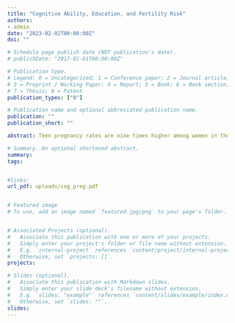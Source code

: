 ```yaml
---
title: "Cognitive Ability, Education, and Fertility Risk"
authors:
- admin
date: "2023-02-02T00:00:00Z"
doi: ""

# Schedule page publish date (NOT publication's date).
# publishDate: "2017-01-01T00:00:00Z"

# Publication type.
# Legend: 0 = Uncategorized; 1 = Conference paper; 2 = Journal article;
# 3 = Preprint / Working Paper; 4 = Report; 5 = Book; 6 = Book section;
# 7 = Thesis; 8 = Patent
publication_types: ["0"]

# Publication name and optional abbreviated publication name.
publication: ""
publication_short: ""

abstract: Teen pregnancy rates are nine times higher among women in the lowest cognitive ability quartile compared to those in the top quartile. This paper presents empirical evidence from the NLSY79 dataset on the relationship between cognitive ability, pregnancy timing, and intention. In addition, a life cycle model is developed and estimated to explore whether variations in opportunity in wage, marriage, and contraception efficiency by education account for the differences in fertility timing among women with different cognitive abilities. However, these mechanisms only account for half of the correlation between cognitive ability and teen pregnancy. Therefore, I add heterogeneity in contraception efficiency by cognitive ability to bridge this gap. The model reveals that policies that lower contraception costs reduce early pregnancies and enhance women's welfare. However, the model also shows that teen mothers' college attendance remains low, as college education is costly for low ability women, even without a teen pregnancy.

# Summary. An optional shortened abstract.
summary: 
tags:


#links:
url_pdf: uploads/cog_preg.pdf


# Featured image
# To use, add an image named `featured.jpg/png` to your page's folder. 


# Associated Projects (optional).
#   Associate this publication with one or more of your projects.
#   Simply enter your project's folder or file name without extension.
#   E.g. `internal-project` references `content/project/internal-project/index.md`.
#   Otherwise, set `projects: []`.
projects:

# Slides (optional).
#   Associate this publication with Markdown slides.
#   Simply enter your slide deck's filename without extension.
#   E.g. `slides: "example"` references `content/slides/example/index.md`.
#   Otherwise, set `slides: ""`.
slides:
---
```



